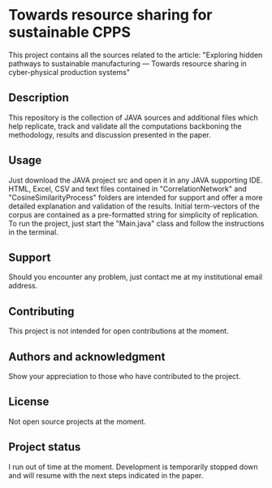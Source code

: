 # Towards resource sharing for sustainable CPPS
This project contains all the sources related to the article: "Exploring hidden pathways to sustainable manufacturing — Towards resource sharing in cyber-physical production systems"

## Description
This repository is the collection of JAVA sources and additional files which help replicate, track and validate all the computations backboning the methodology, results and discussion presented in the paper. 

## Usage
Just download the JAVA project src and open it in any JAVA supporting IDE. HTML, Excel, CSV and text files contained in "CorrelationNetwork" and "CosineSimilarityProcess" folders are intended for support and offer a more detailed explanation and validation of the results. Initial term-vectors of the corpus are contained as a pre-formatted string for simplicity of replication. To run the project, just start the "Main.java" class and follow the instructions in the terminal.

## Support
Should you encounter any problem, just contact me at my institutional email address.

## Contributing
This project is not intended for open contributions at the moment.

## Authors and acknowledgment
Show your appreciation to those who have contributed to the project.

## License
Not open source projects at the moment.

## Project status
I run out of time at the moment. Development is temporarily stopped down and will resume with the next steps indicated in the paper.
